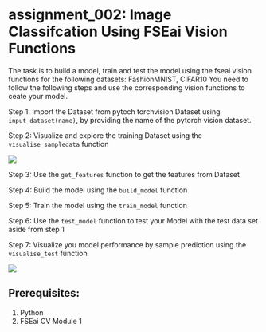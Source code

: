 # assignment_002: Image Classifcation Using FSEai Vision Functions

The task is to build a model, train and test the model using the fseai vision functions for the following datasets: FashionMNIST, CIFAR10
You need to follow the following steps and use the corresponding vision functions to ceate your model.

Step 1. Import the Dataset from pytoch torchvision Dataset using `input_dataset(name)`, by providing the name of the pytorch vision dataset.

Step 2: Visualize and explore the training Dataset using the `visualise_sampledata` function

![](https://github.com/hanoonaR/fseai_image_collection/blob/master/fmnist_input.JPG)

Step 3: Use the `get_features` function to get the features from Dataset

Step 4: Build the model using the `build_model` function

Step 5: Train the model using the `train_model` function

Step 6: Use the `test_model` function to test your Model with the test data set aside from step 1

Step 7: Visualize you model performance by sample prediction using the `visualise_test` function

![](https://github.com/hanoonaR/fseai_image_collection/blob/master/fmnist_output.JPG)

## Prerequisites:
1. Python
2. FSEai CV Module 1
